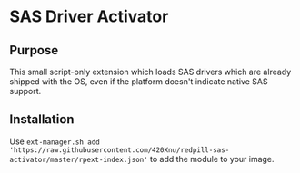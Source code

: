 # SAS Driver Activator


## Purpose
This small script-only extension which loads SAS drivers which are already shipped with the OS, even if the platform
doesn't indicate native SAS support.


## Installation
Use `ext-manager.sh add 'https://raw.githubusercontent.com/420Xnu/redpill-sas-activator/master/rpext-index.json'` 
to add the module to your image.
